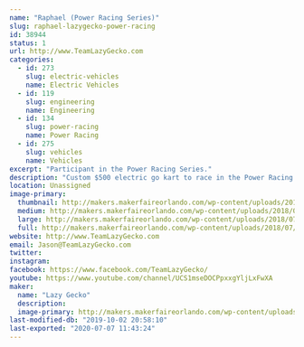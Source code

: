 ```yaml
---
name: "Raphael (Power Racing Series)"
slug: raphael-lazygecko-power-racing
id: 38944
status: 1
url: http://www.TeamLazyGecko.com
categories:
  - id: 273
    slug: electric-vehicles
    name: Electric Vehicles
  - id: 119
    slug: engineering
    name: Engineering
  - id: 134
    slug: power-racing
    name: Power Racing
  - id: 275
    slug: vehicles
    name: Vehicles
excerpt: "Participant in the Power Racing Series."
description: "Custom $500 electric go kart to race in the Power Racing Series."
location: Unassigned
image-primary:
  thumbnail: http://makers.makerfaireorlando.com/wp-content/uploads/2018/07/22829884_3398776930132444_5496355920690644500_o-150x150.jpg
  medium: http://makers.makerfaireorlando.com/wp-content/uploads/2018/07/22829884_3398776930132444_5496355920690644500_o-300x200.jpg
  large: http://makers.makerfaireorlando.com/wp-content/uploads/2018/07/22829884_3398776930132444_5496355920690644500_o-1024x683.jpg
  full: http://makers.makerfaireorlando.com/wp-content/uploads/2018/07/22829884_3398776930132444_5496355920690644500_o.jpg
website: http://www.TeamLazyGecko.com
email: Jason@TeamLazyGecko.com
twitter: 
instagram: 
facebook: https://www.facebook.com/TeamLazyGecko/
youtube: https://www.youtube.com/channel/UCS1mseDOCPpxxgYljLxFwXA
maker:
  name: "Lazy Gecko"
  description:
  image-primary: http://makers.makerfaireorlando.com/wp-content/uploads/2017/08/Lazy-Gecko-Solid-Vintage7.7-799x1024.png
last-modified-db: "2019-10-02 20:58:10"
last-exported: "2020-07-07 11:43:24"
---
```

